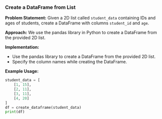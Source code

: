 
### Create a DataFrame from List

**Problem Statement:**
Given a 2D list called `student_data` containing IDs and ages of students, create a DataFrame with columns `student_id` and `age`.

**Approach:**
We use the pandas library in Python to create a DataFrame from the provided 2D list.

**Implementation:**
- Use the pandas library to create a DataFrame from the provided 2D list.
- Specify the column names while creating the DataFrame.

**Example Usage:**
```python
student_data = [
    [1, 15],
    [2, 11],
    [3, 11],
    [4, 20]
]
df = create_dataframe(student_data)
print(df)
```